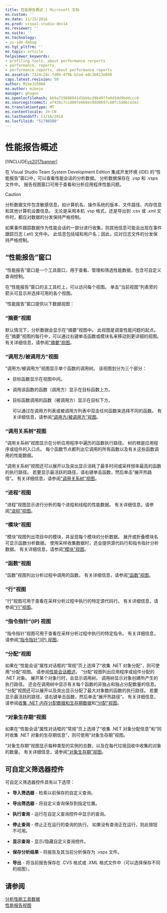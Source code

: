 ```yaml
---
title: 性能报告概述 | Microsoft 文档
ms.custom: ''
ms.date: 11/15/2016
ms.prod: visual-studio-dev14
ms.reviewer: ''
ms.suite: ''
ms.technology:
- vs-ide-debug
ms.tgt_pltfrm: ''
ms.topic: article
helpviewer_keywords:
- profiling tools, about performance rerports
- performance, reports
- performance reports, about performance reports
ms.assetid: 7324c24c-fd09-479b-b2ad-e0c3b613e040
caps.latest.revision: 50
author: MikeJo5000
ms.author: mikejo
manager: ghogen
ms.openlocfilehash: 6b9a729698841d1bbbcd9b49ffe0d3dd9bddccc8
ms.sourcegitcommit: af428c7ccd007e668ec0dd8697c88fc5d8bca1e2
ms.translationtype: MT
ms.contentlocale: zh-CN
ms.lasthandoff: 11/16/2018
ms.locfileid: "51790508"
---
```

# <a name="performance-report-overview"></a>性能报告概述
[!INCLUDE[vs2017banner](../includes/vs2017banner.md)]

在 Visual Studio Team System Development Edition 集成开发环境 (IDE) 的“性能报告”窗口中，可以查看性能会话的分析数据。 分析数据保存在 .vsp 和 .vsps 文件中。 报告视图窗口可用于查看和分析应用程序性能问题。  
  
> [!CAUTION]
>  分析数据文件包含敏感信息，如计算机名、操作系统的版本、文件路径、内存信息和其他计算机设置信息。 无论是采用本机 .vsp 格式，还是导出到 .csv 或 .xml 文件时，都应对数据的分发保持严格控制。  
>   
>  如果事件跟踪数据作为性能会话的一部分进行收集，则其他信息可能会出现在事件跟踪日志 (.etl) 文件中。 此信息包括域和用户名；因此，应对日志文件的分发保持严格控制。  
  
## <a name="performance-report-window"></a>“性能报告”窗口  
 “性能报告”窗口是一个工具窗口，用于查看、管理和筛选性能数据，包含可自定义查询控制。  
  
 在“性能报告”窗口的主工具栏上，可以访问每个视图。 单击“当前视图”列表旁的箭头可显示并选择可用的各个视图。  
  
 “性能报告”窗口提供以下数据视图：  
  
### <a name="summary-view"></a>“摘要”视图  
 默认情况下，分析数据会显示在“摘要”视图中。 此视图是调查性能问题的起点。 在“摘要”视图的每行中，可以通过右键单击函数或模块名来移动到更详细的视图。 有关详细信息，请参阅[“摘要”视图](../profiling/summary-view.md)。  
  
### <a name="callercallee-view"></a>“调用方/被调用方”视图  
 “调用方/被调用方”视图显示单个函数的调用树。 该视图划分为三个部分：  
  
- 目标函数显示在视图中间。  
  
- 调用该函数的函数（调用方）显示在目标函数上方。  
  
- 目标函数调用的函数（被调用方）显示在目标下方。  
  
  可以通过在调用方列表或被调用方列表中双击任何函数来选择不同的函数。 有关详细信息，请参阅[“调用方/被调用方”视图](../profiling/caller-callee-view.md)。  
  
### <a name="call-tree-view"></a>“调用关系树”视图  
 “调用关系树”视图显示在分析应用程序中遍历的函数执行路径。 树的根是应用程序或组件的入口点。 每个函数节点都列出它调用的所有函数以及有关这些函数调用的性能数据。  
  
 “调用关系树”视图还可以展开以及突出显示消耗了最多时间或采样频率最高的函数的执行路径。 若要显示最活跃的路径，请右键单击函数，然后单击“展开热路径”。 有关详细信息，请参阅[“调用关系树”视图](../profiling/call-tree-view.md)。  
  
### <a name="process-view"></a>“进程”视图  
 “进程”视图显示进行分析的每个进程和线程的性能数据。 有关详细信息，请参阅[“进程”视图](../profiling/process-view.md)。  
  
### <a name="modules-view"></a>“模块”视图  
 “模块”视图列出项目中的模块，并呈现每个模块的分析数据。 展开或折叠模块名可显示函数分析数据。 使用采样收集数据时，还会提供源代码行和指令指针分析数据。 有关详细信息，请参阅[“模块”视图](../profiling/modules-view.md)。  
  
### <a name="functions-view"></a>“函数”视图  
 “函数”视图列出分析过程中调用的函数。 有关详细信息，请参阅[“函数”视图](../profiling/functions-view.md)。  
  
### <a name="line-view"></a>“行”视图  
 “行”视图可用于查看在采样分析过程中执行的特定源代码行。 有关详细信息，请参阅[“行”视图](../profiling/lines-view.md)。  
  
### <a name="instruction-pointer-ip-view"></a>“指令指针”(IP) 视图  
 “指令指针”视图可用于查看在采样分析过程中执行的特定指令。 有关详细信息，请参阅[“指令指针”(IP) 视图](../profiling/instruction-pointers-ips-view.md)。  
  
### <a name="allocation-view"></a>“分配”视图  
 如果在“性能会话”属性对话框的“常规”页上选择了“收集 .NET 对象分配”，则可使用“分配”视图。 请参阅[性能会话概述](../profiling/performance-session-overview.md)。 “分配”视图列出应用程序或组件分配的 .NET 对象。 展开某个对象行时，会显示调用树。 调用树显示对象创建所产生的执行路径。 还会在调用树中显示有关每个函数的非独占和独占分配数量的信息。 “分配”视图还可以展开以及突出显示分配了最大对象数的函数的执行路径。 若要显示最活跃的路径，请右键单击函数，然后单击“展开热路径”。 有关详细信息，请参阅[收集 .NET 内存分配数据和生存期数据](../profiling/collecting-dotnet-memory-allocation-and-lifetime-data.md)和[“分配”视图](../profiling/dotnet-memory-allocations-view.md)。  
  
### <a name="objects-lifetime-view"></a>“对象生存期”视图  
 如果在“性能会话”属性对话框的“常规”页上选择了“收集 .NET 对象分配信息”和“同时收集 .NET 对象的生存期信息”，则可使用“对象生存期”视图。  
  
 “对象生存期”视图显示每种类型的实例的总数，以及在每代垃圾回收中收集的对象的数量。 有关详细信息，请参阅[“对象生存期”视图](../profiling/object-lifetime-view.md)。  
  
## <a name="customizable-filter-control"></a>可自定义筛选器控件  
 可自定义筛选器控件具有以下选项：  
  
-   **导入筛选器** - 检索以前保存的自定义查询。  
  
-   **导出筛选器** - 将自定义查询保存到指定位置。  
  
-   **执行查询** - 运行在自定义查询控件中显示的查询。  
  
-   **停止查询** - 停止正在运行的查询的执行。 如果没有查询正在运行，则此按钮不可用。  
  
-   **显示查询** - 显示/隐藏自定义查询控件。  
  
-   **保存分析结果** - 将报告及其当前分析保存为 .vsps 文件。  
  
-   **导出** - 将当前报告保存在 .CVS 格式或 .XML 格式文件中（可以选择保存不同的视图）。  
  
## <a name="see-also"></a>请参阅  
 [分析性能工具数据](../profiling/analyzing-performance-tools-data.md)   
 [性能报告视图](../profiling/performance-report-views.md)



